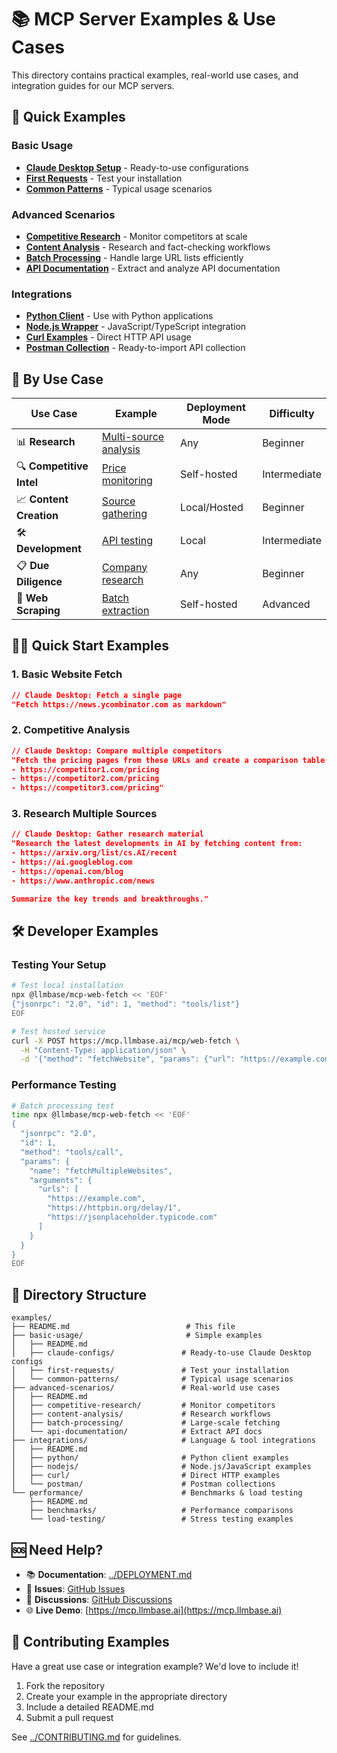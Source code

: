 # 📚 MCP Server Examples & Use Cases

This directory contains practical examples, real-world use cases, and integration guides for our MCP servers.

## 🚀 **Quick Examples**

### Basic Usage
- [**Claude Desktop Setup**](basic-usage/) - Ready-to-use configurations
- [**First Requests**](basic-usage/) - Test your installation
- [**Common Patterns**](basic-usage/) - Typical usage scenarios

### Advanced Scenarios  
- [**Competitive Research**](advanced-scenarios/competitive-research/) - Monitor competitors at scale
- [**Content Analysis**](advanced-scenarios/content-analysis/) - Research and fact-checking workflows
- [**Batch Processing**](advanced-scenarios/batch-processing/) - Handle large URL lists efficiently
- [**API Documentation**](advanced-scenarios/api-docs/) - Extract and analyze API documentation

### Integrations
- [**Python Client**](integrations/python/) - Use with Python applications
- [**Node.js Wrapper**](integrations/nodejs/) - JavaScript/TypeScript integration
- [**Curl Examples**](integrations/curl/) - Direct HTTP API usage
- [**Postman Collection**](integrations/postman/) - Ready-to-import API collection

## 🎯 **By Use Case**

| Use Case | Example | Deployment Mode | Difficulty |
|----------|---------|-----------------|------------|
| 📊 **Research** | [Multi-source analysis](advanced-scenarios/research/) | Any | Beginner |
| 🔍 **Competitive Intel** | [Price monitoring](advanced-scenarios/competitive-research/) | Self-hosted | Intermediate |
| 📈 **Content Creation** | [Source gathering](advanced-scenarios/content-analysis/) | Local/Hosted | Beginner |
| 🛠️ **Development** | [API testing](integrations/) | Local | Intermediate |
| 📋 **Due Diligence** | [Company research](advanced-scenarios/research/) | Any | Beginner |
| 🎨 **Web Scraping** | [Batch extraction](advanced-scenarios/batch-processing/) | Self-hosted | Advanced |

## 🏃‍♂️ **Quick Start Examples**

### 1. Basic Website Fetch
```json
// Claude Desktop: Fetch a single page
"Fetch https://news.ycombinator.com as markdown"
```

### 2. Competitive Analysis
```json
// Claude Desktop: Compare multiple competitors
"Fetch the pricing pages from these URLs and create a comparison table:
- https://competitor1.com/pricing  
- https://competitor2.com/pricing
- https://competitor3.com/pricing"
```

### 3. Research Multiple Sources
```json
// Claude Desktop: Gather research material
"Research the latest developments in AI by fetching content from:
- https://arxiv.org/list/cs.AI/recent
- https://ai.googleblog.com
- https://openai.com/blog
- https://www.anthropic.com/news

Summarize the key trends and breakthroughs."
```

## 🛠️ **Developer Examples**

### Testing Your Setup
```bash
# Test local installation
npx @llmbase/mcp-web-fetch << 'EOF'
{"jsonrpc": "2.0", "id": 1, "method": "tools/list"}
EOF

# Test hosted service  
curl -X POST https://mcp.llmbase.ai/mcp/web-fetch \
  -H "Content-Type: application/json" \
  -d '{"method": "fetchWebsite", "params": {"url": "https://example.com"}}'
```

### Performance Testing
```bash
# Batch processing test
time npx @llmbase/mcp-web-fetch << 'EOF'
{
  "jsonrpc": "2.0", 
  "id": 1, 
  "method": "tools/call",
  "params": {
    "name": "fetchMultipleWebsites",
    "arguments": {
      "urls": [
        "https://example.com",
        "https://httpbin.org/delay/1", 
        "https://jsonplaceholder.typicode.com"
      ]
    }
  }
}
EOF
```

## 📖 **Directory Structure**

```
examples/
├── README.md                          # This file
├── basic-usage/                       # Simple examples
│   ├── README.md                     
│   ├── claude-configs/               # Ready-to-use Claude Desktop configs
│   ├── first-requests/               # Test your installation  
│   └── common-patterns/              # Typical usage scenarios
├── advanced-scenarios/               # Real-world use cases
│   ├── README.md
│   ├── competitive-research/         # Monitor competitors
│   ├── content-analysis/             # Research workflows
│   ├── batch-processing/             # Large-scale fetching
│   └── api-documentation/            # Extract API docs
├── integrations/                     # Language & tool integrations  
│   ├── README.md
│   ├── python/                       # Python client examples
│   ├── nodejs/                       # Node.js/JavaScript examples  
│   ├── curl/                         # Direct HTTP examples
│   └── postman/                      # Postman collections
└── performance/                      # Benchmarks & load testing
    ├── README.md
    ├── benchmarks/                   # Performance comparisons
    └── load-testing/                 # Stress testing examples
```

## 🆘 **Need Help?**

- 📚 **Documentation**: [../DEPLOYMENT.md](../DEPLOYMENT.md)
- 🐛 **Issues**: [GitHub Issues](https://github.com/llmbaseai/mcp-servers/issues)  
- 💬 **Discussions**: [GitHub Discussions](https://github.com/llmbaseai/mcp-servers/discussions)
- 🌐 **Live Demo**: [https://mcp.llmbase.ai](https://mcp.llmbase.ai)

## 🤝 **Contributing Examples**

Have a great use case or integration example? We'd love to include it!

1. Fork the repository
2. Create your example in the appropriate directory
3. Include a detailed README.md
4. Submit a pull request

See [../CONTRIBUTING.md](../CONTRIBUTING.md) for guidelines.